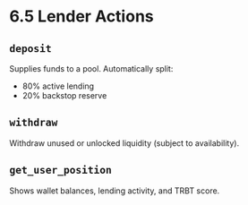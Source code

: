 # 6.5 Lender Actions

## `deposit`
Supplies funds to a pool. Automatically split:
- 80% active lending
- 20% backstop reserve

## `withdraw`
Withdraw unused or unlocked liquidity (subject to availability).

## `get_user_position`
Shows wallet balances, lending activity, and TRBT score.